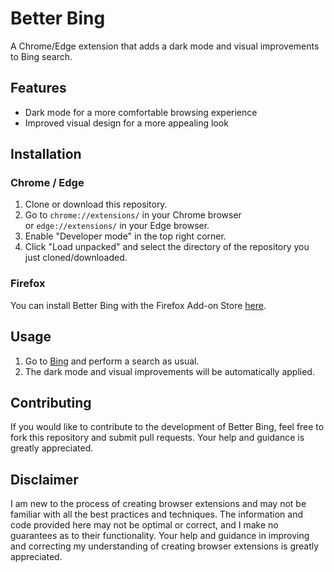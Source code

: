 # Better Bing

A Chrome/Edge extension that adds a dark mode and visual improvements to Bing search.

## Features

- Dark mode for a more comfortable browsing experience
- Improved visual design for a more appealing look

## Installation

### Chrome / Edge

1. Clone or download this repository.
2. Go to `chrome://extensions/` in your Chrome browser  
or `edge://extensions/` in your Edge browser.
3. Enable "Developer mode" in the top right corner.
4. Click "Load unpacked" and select the directory of the repository you just cloned/downloaded.

### Firefox

You can install Better Bing with the Firefox Add-on Store [here](https://addons.mozilla.org/en-US/firefox/addon/better-bing/).

## Usage

1. Go to [Bing](https://bing.com) and perform a search as usual.
2. The dark mode and visual improvements will be automatically applied.

## Contributing

If you would like to contribute to the development of Better Bing, feel free to fork this repository and submit pull requests. Your help and guidance is greatly appreciated.

## Disclaimer

I am new to the process of creating browser extensions and may not be familiar with all the best practices and techniques. The information and code provided here may not be optimal or correct, and I make no guarantees as to their functionality. Your help and guidance in improving and correcting my understanding of creating browser extensions is greatly appreciated.
